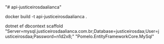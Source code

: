 "# api-justiceirosdaalianca" 


docker build -t api-justiceirosdaalianca .

dotnet ef dbcontext scaffold "Server=mysql.justiceirosdaalianca.com.br;Database=justiceirosdaa;User=justiceirosdaa;Password=n1d2x8;" "Pomelo.EntityFrameworkCore.MySql"